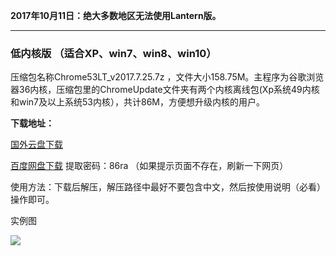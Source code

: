 **2017年10月11日：绝大多数地区无法使用Lantern版。**

***

### 低内核版 （适合XP、win7、win8、win10）

压缩包名称Chrome53LT_v2017.7.25.7z ，文件大小158.75M。主程序为谷歌浏览器36内核，压缩包里的ChromeUpdate文件夹有两个内核离线包(Xp系统49内核和win7及以上系统53内核），共计86M，方便想升级内核的用户。

**下载地址：**

[国外云盘下载](https://nofile.io/f/TgvONf3EKvq/Chrome53LT_v2017.7.25.7z) 

[百度网盘下载](https://pan.baidu.com/s/1hrJSDpy) 提取密码：86ra （如果提示页面不存在，刷新一下网页）




使用方法：下载后解压，解压路径中最好不要包含中文，然后按使用说明（必看）操作即可。


实例图

![](https://raw.githubusercontent.com/Alvin9999/pac2/master/53LT002.PNG)
